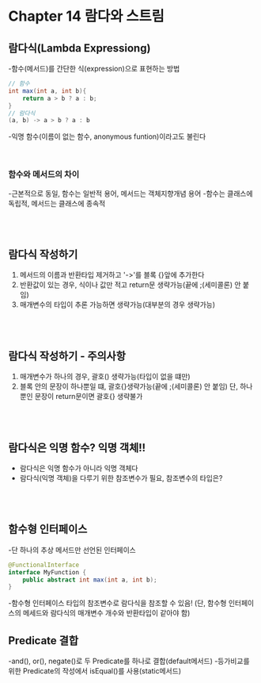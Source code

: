 # Chapter 14 람다와 스트림

## 람다식(Lambda Expressiong)
-함수(메서드)를 간단한 식(expression)으로 표현하는 방법
```java
// 함수
int max(int a, int b){
    return a > b ? a : b;
}
// 람다식
(a, b) -> a > b ? a : b

```
-익명 함수(이름이 없는 함수, anonymous funtion)이라고도 불린다

<br/>

### 함수와 메서드의 차이
-근본적으로 동일, 함수는 일반적 용어, 메서드는 객체지향개념 용어
-함수는 클래스에 독립적, 메서드는 클래스에 종속적

<br/><br/>

## 람다식 작성하기
1. 메서드의 이름과 반환타입 제거하고 '->'를 블록 {}앞에 추가한다
2. 반환값이 있는 경우, 식이나 값만 적고 return문 생략가능(끝에 ;(세미콜론) 안 붙임)
3. 매개변수의 타입이 추론 가능하면 생략가능(대부분의 경우 생략가능)

<br/><br/>

## 람다식 작성하기 - 주의사항
1. 매개변수가 하나의 경우, 괄호() 생략가능(타입이 없을 떄만)
2. 블록 안의 문장이 하나뿐일 떄, 괄호{}생략가능(끝에 ;(세미콜론) 안 붙임)
단, 하나뿐인 문장이 return문이면 괄호{} 생략불가

<br/><br/>

## 람다식은 익명 함수? 익명 객체!!
- 람다식은 익명 함수가 아니라 익명 객체다
- 람다식(익명 객체)을 다루기 위한 참조변수가 필요, 참조변수의 타입은?


<br/><br/>

## 함수형 인터페이스
-단 하나의 추상 메서드만 선언된 인터페이스
```java
@FunctionalInterface
interface MyFunction {
    public abstract int max(int a, int b);
}
```
-함수형 인터페이스 타입의 참조변수로 람다식을 참조할 수 있음!
(단, 함수형 인터페이스의 메세드와 람다식의 매개변수 개수와 반환타입이 같아야 함)

## Predicate 결합
-and(), or(), negate()로 두 Predicate를 하나로 결합(default메서드)
-등가비교를 위한 Predicate의 작성에서 isEqual()를 사용(static메서드)